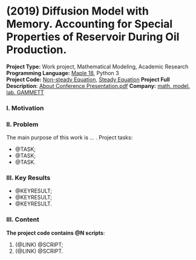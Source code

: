 # (2019) Diffusion Model with Memory. Accounting for Special Properties of Reservoir During Oil Production.
**Project Type:** Work project, Mathematical Modeling, Academic Research  
**Programming Language:** [Maple 18](https://en.wikipedia.org/wiki/Maple), Python 3  
**Project Сode:** [Non-steady Equation](https://github.com/ResearchMachine/work-project-radial-fractial-derivative-numerical-scheme/blob/main/%D0%9D%D0%B5%D1%81%D1%82%D0%B0%D1%86%D0%B8%D0%BE%D0%BD%D0%B0%D1%80%D0%BA%D0%B0%20%D1%8F%D0%B2%D0%BD%D0%B0%D1%8F%20%D1%81%D1%85%D0%B5%D0%BC%D0%B0.txt), [Steady Equation](https://github.com/ResearchMachine/work-project-radial-fractial-derivative-numerical-scheme/blob/main/%D0%9A%D1%80%D0%B0%D0%B5%D0%B2%D0%B0%D1%8F%20%D0%B7%D0%B0%D0%B4%D0%B0%D1%87%D0%B0%20%D0%BD%D0%B0%20%D0%BE%D0%B1%D0%B5%D0%B8%D1%85%20%D0%BA%D0%BE%D0%BD%D1%86%D0%B0%D1%85%20ver%203.txt)
**Project Full Description**:  [About Conference Presentation.pdf](https://github.com/ResearchMachine/work-project-radial-fractial-derivative-numerical-scheme/blob/main/About%20Conference%20Presentation.pdf)
**Company:** [math. model. lab. GAMMETT](http://gammett.ugatu.su/)




### I. Motivation


### II. Problem
The main purpose of this work is ... .
Project tasks:
* @TASK;  
* @TASK;  
* @TASK.

### III. Key Results 
* @KEYRESULT;  
* @KEYRESULT;  
* @KEYRESULT.

### III. Content


**The project code contains @N scripts**:
1. (@LINK) @SCRIPT;  
2. (@LINK) @SCRIPT.
